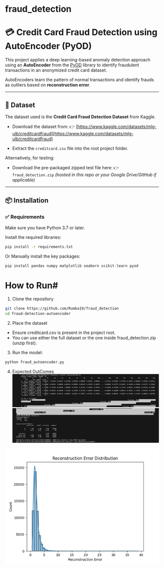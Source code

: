 # fraud_detection
# 💳 Credit Card Fraud Detection using AutoEncoder (PyOD)

This project applies a deep learning-based anomaly detection approach using an **AutoEncoder** from the [PyOD](https://pyod.readthedocs.io/) library to identify fraudulent transactions in an anonymized credit card dataset.

AutoEncoders learn the pattern of normal transactions and identify frauds as outliers based on **reconstruction error**.

---

## 📁 Dataset

The dataset used is the **Credit Card Fraud Detection Dataset** from Kaggle.

- Download the dataset from:
  👉 [https://www.kaggle.com/datasets/mlg-ulb/creditcardfraud](https://www.kaggle.com/datasets/mlg-ulb/creditcardfraud)

- Extract the `creditcard.csv` file into the root project folder.

Alternatively, for testing:
- Download the pre-packaged zipped test file here:
  👉 `fraud_detection.zip` *(hosted in this repo or your Google Drive/GitHub if applicable)*

---

## 📦 Installation

### ✅ Requirements

Make sure you have Python 3.7 or later.

Install the required libraries:

```bash
pip install -r requirements.txt
```

Or Manually install the key packages:
```bash
pip install pandas numpy matplotlib seaborn scikit-learn pyod
```

# How to Run#
1. Clone the repository
```bash
git clone https://github.com/Rumba19/fraud_detection 
cd fraud-detection-autoencoder
```

2. Place the dataset
- Ensure creditcard.csv is present in the project root.
- You can use either the full dataset or the one inside fraud_detection.zip (unzip first).

3. Run the model:
```bash
python fraud_autoencoder.py
```

4. Expected OutComes
![Model Output](image.png)
![Model Output](result.png)

![Model Output](Figure_1.png)
